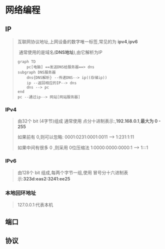 # 网络编程

## IP

>   互联网协议地址,上网设备的数字唯一标签,常见的为 **ipv4**,**ipv6**
>
>   ​	通常使用的是域名(**DNS地址**),由它解析为IP
>
>   ```mermaid
>   graph TD
>   	pc[电脑] ==发送DNS给服务器==> dns
>   subgraph DNS服务器
>   	dns{DNS解析} --传递DNS--> ip((存储ip))
>   	ip --返回相应的IP--> dns
>   	dns --> pc
>   end
>   pc --通过ip--> 网站[网站服务器]
>   ```

### IPv4

>   由32个 bit (4字节)组成 通常使用 点分十进制表示:,**192.168.0.1**,**最大为 0 - 255**
>
>   如果前有 0,则可以忽略: 0001:0231:0001:0011 --> 1:231:1:11
>
>   如果中间有很多 0 ,则采用 0位压缩法 1:0000:0000:0000:1 --> 1:::1

### IPv6

>   由128个 bit 组成,每两个字节一组,使用 冒号分十六进制表示:**323d:eas2:3241:ee25**

###  本地回环地址

>   127.0.0.1:代表本机

## 端口

## 协议